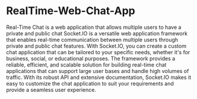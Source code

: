 # RealTime-Web-Chat-App
Real-Time Chat is a web application that allows multiple users to have a private and public chat
Socket.IO is a versatile web application framework that enables real-time communication between multiple users through private and public chat features. With Socket.IO, you can create a custom chat application that can be tailored to your specific needs, whether it's for business, social, or educational purposes. The framework provides a reliable, efficient, and scalable solution for building real-time chat applications that can support large user bases and handle high volumes of traffic. With its robust API and extensive documentation, Socket.IO makes it easy to customize the chat application to suit your requirements and provide a seamless user experience.
